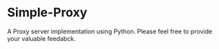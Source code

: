 # Simple-Proxy
A Proxy server implementation using Python. Please feel free to provide your valuable feedabck.
